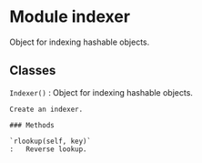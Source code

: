 Module indexer
==============
Object for indexing hashable objects.

Classes
-------

`Indexer()`
:   Object for indexing hashable objects.
    
    Create an indexer.

    ### Methods

    `rlookup(self, key)`
    :   Reverse lookup.